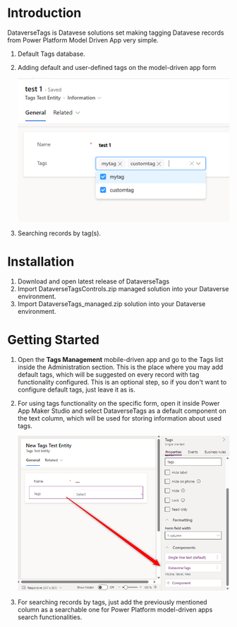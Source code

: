 # Introduction 
DataverseTags is Datavese solutions set making tagging Datavese records from Power Platform Model Driven App very simple.  
1. Default Tags database.
2. Adding default and user-defined tags on the model-driven app form
   
   ![alt text](https://raw.githubusercontent.com/gashupl/dataverse-toolkit/main/DataverseTags/docs/images/01.png?raw=true)
   
4. Searching records by tag(s). 

# Installation
1.	Download and open latest release of DataverseTags
2.	Import DataverseTagsControls.zip managed solution into your Dataverse environment.
3.	Import DataverseTags_managed.zip solution into your Dataverse environment.
   
# Getting Started
1. Open the **Tags Management** mobile-driven app and go to the Tags list inside the Administration section. This is the place where you may add default tags, which will be suggested on every record with tag functionality configured. This is an optional step, so if you don't want to configure default tags, just leave it as is.
2. For using tags functionality on the specific form, open it inside Power App Maker Studio and select DataverseTags as a default component on the text column, which will be used for storing information about used tags.
   
   ![alt text](https://raw.githubusercontent.com/gashupl/dataverse-toolkit/main/DataverseTags/docs/images/02.png?raw=true)

3. For searching records by tags, just add the previously mentioned column as a searchable one for Power Platform model-driven apps search functionalities.
